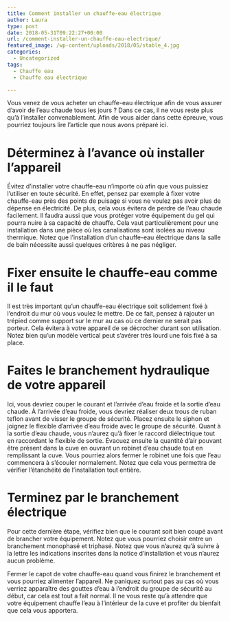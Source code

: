 ```yaml
---
title: Comment installer un chauffe-eau électrique
author: Laura
type: post
date: 2018-05-31T09:22:27+00:00
url: /comment-installer-un-chauffe-eau-electrique/
featured_image: /wp-content/uploads/2018/05/stable_4.jpg
categories:
  - Uncategorized
tags:
  - Chauffe eau
  - Chauffe eau électrique

---
```

Vous venez de vous acheter un chauffe-eau électrique afin de vous assurer d’avoir de l’eau chaude tous les jours ? Dans ce cas, il ne vous reste plus qu’à l’installer convenablement. Afin de vous aider dans cette épreuve, vous pourriez toujours lire l’article que nous avons préparé ici.

# Déterminez à l’avance où installer l’appareil

Évitez d’installer votre chauffe-eau n’importe où afin que vous puissiez l’utiliser en toute sécurité. En effet, pensez par exemple à fixer votre chauffe-eau près des points de puisage si vous ne voulez pas avoir plus de dépense en électricité. De plus, cela vous évitera de perdre de l’eau chaude facilement. Il faudra aussi que vous protéger votre équipement du gel qui pourra nuire à sa capacité de chauffe. Cela vaut particulièrement pour une installation dans une pièce où les canalisations sont isolées au niveau thermique. Notez que l’installation d’un chauffe-eau électrique dans la salle de bain nécessite aussi quelques critères à ne pas négliger.

# Fixer ensuite le chauffe-eau comme il le faut

Il est très important qu’un chauffe-eau électrique soit solidement fixé à l’endroit du mur où vous voulez le mettre. De ce fait, pensez à rajouter un trépied comme support sur le mur au cas où ce dernier ne serait pas porteur. Cela évitera à votre appareil de se décrocher durant son utilisation. Notez bien qu’un modèle vertical peut s’avérer très lourd une fois fixé à sa place.

# Faites le branchement hydraulique de votre appareil

Ici, vous devriez couper le courant et l’arrivée d’eau froide et la sortie d’eau chaude. À l’arrivée d’eau froide, vous devriez réaliser deux trous de ruban teflon avant de visser le groupe de sécurité. Placez ensuite le siphon et joignez le flexible d’arrivée d’eau froide avec le groupe de sécurité. Quant à la sortie d’eau chaude, vous n’aurez qu’à fixer le raccord diélectrique tout en raccordant le flexible de sortie. Évacuez ensuite la quantité d’air pouvant être présent dans la cuve en ouvrant un robinet d’eau chaude tout en remplissant la cuve. Vous pourriez alors fermer le robinet une fois que l’eau commencera à s’écouler normalement. Notez que cela vous permettra de vérifier l’étanchéité de l’installation tout entière.

# Terminez par le branchement électrique

Pour cette dernière étape, vérifiez bien que le courant soit bien coupé avant de brancher votre équipement. Notez que vous pourriez choisir entre un branchement monophasé et triphasé. Notez que vous n’aurez qu’à suivre à la lettre les indications inscrites dans la notice d’installation et vous n’aurez aucun problème.

Fermer le capot de votre chauffe-eau quand vous finirez le branchement et vous pourriez alimenter l’appareil. Ne paniquez surtout pas au cas où vous verriez apparaître des gouttes d’eau à l’endroit du groupe de sécurité au début, car cela est tout a fait normal. Il ne vous reste qu’à attendre que votre équipement chauffe l’eau à l’intérieur de la cuve et profiter du bienfait que cela vous apportera.